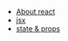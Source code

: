 - [About react](https://github.com/wonism/react-study/blob/master/study/about-react.md)
- [jsx](https://github.com/wonism/react-study/blob/master/study/jsx.md)
- [state & props](https://github.com/wonism/react-study/blob/master/study/state-and-props.md)
